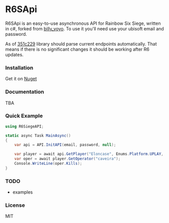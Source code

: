 # R6SApi

R6SApi is an easy-to-use asynchronous API for Rainbow Six Siege, written in c#, forked from [billy_yoyo](https://github.com/billy-yoyo/RainbowSixSiege-Python-API). To use it you'll need use your ubisoft email and password.

As of [351c229](https://github.com/Eloncase/RainbowSixSiege-CSharp-API/commit/351c229054d82ad6341a7d0f4632064f87097a72) library should parse current endpoints automatically. That means if there is no significant changes it should be working after R6 updates.

### Installation

Get it on [Nuget](https://www.nuget.org/packages/Eloncase.R6SiegeAPI/)

### Documentation

TBA

### Quick Example

```cs
using R6SiegeAPI;

static async Task MainAsync()
{
    var api = API.InitAPI(email, password, null);

    var player = await api.GetPlayer("Eloncase", Enums.Platform.UPLAY, Enums.UserSearchType.Name);
    var oper = await player.GetOperator("caveira");
    Console.WriteLine(oper.Kills);
}
```

### TODO

  - examples

### License

MIT


